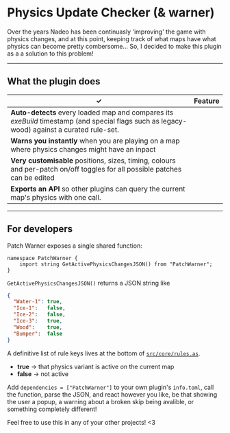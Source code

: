 # Physics Update Checker (& warner)

Over the years Nadeo has been continuasly 'improving' the game with physics changes, and at this point, keeping track of what maps have what physics can become pretty combersome... So, I decided to make this plugin as a a solution to this problem!

---

## What the plugin does

| ✓                                                                                                                                                                           | Feature |
| ---------------------------------------------------------------------------------------------------------------------- | ------- |
| **Auto-detects** every loaded map and compares its *exeBuild* timestamp (and special flags such as legacy-wood) against a curated rule-set. |         |
| **Warns you instantly** when you are playing on a map where physics changes might have an inpact 														|         |
| **Very customisable** positions, sizes, timing, colours and per-patch on/off toggles for all possible patches can be edited |         |
| **Exports an API** so other plugins can query the current map's physics with one call.                                      |         |

---

## For developers

Patch Warner exposes a single shared function:

```angelscript
namespace PatchWarner {
    import string GetActivePhysicsChangesJSON() from "PatchWarner";
}
```

`GetActivePhysicsChangesJSON()` returns a JSON string like

```json
{
  "Water-1": true,
  "Ice-1":   false,
  "Ice-2":   false,
  "Ice-3":   true,
  "Wood":    true,
  "Bumper":  false
}
```
A definitive list of rule keys lives at the bottom of [`src/core/rules.as`](https://github.com/st-AR-gazer/tm_Patch-Warner/blob/main/src/core/rules.as).

* **true**  → that physics variant is active on the current map
* **false** → not active

Add `dependencies = ["PatchWarner"]` to your own plugin's `info.toml`, call the function, parse the JSON, and react however you like, be that showing the user a popup, a warning about a broken skip being avalible, or something completely different!

Feel free to use this in any of your other projects! <3
